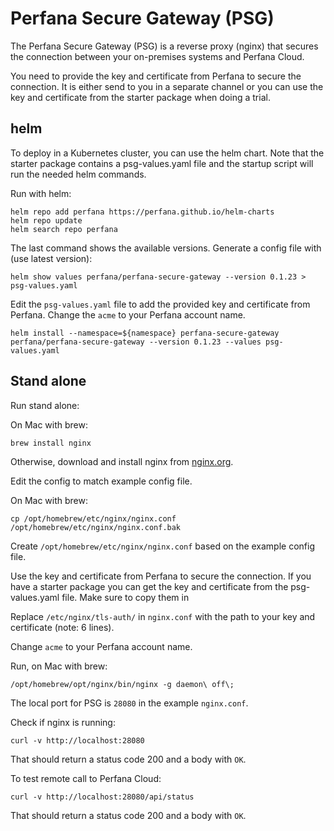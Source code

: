 # Perfana Secure Gateway (PSG)

The Perfana Secure Gateway (PSG) is a reverse proxy (nginx) that secures 
the connection between your on-premises systems and Perfana Cloud.

You need to provide the key and certificate from Perfana to secure the connection.
It is either send to you in a separate channel or you can use the key and certificate
from the starter package when doing a trial.

## helm

To deploy in a Kubernetes cluster, you can use the helm chart. Note that the starter package
contains a psg-values.yaml file and the startup script will run the needed helm commands.

Run with helm:

```shell
helm repo add perfana https://perfana.github.io/helm-charts
helm repo update
helm search repo perfana
```
The last command shows the available versions.
Generate a config file with (use latest version):

```shell
helm show values perfana/perfana-secure-gateway --version 0.1.23 > psg-values.yaml
```

Edit the `psg-values.yaml` file to add the provided key and certificate from Perfana.
Change the `acme` to your Perfana account name.

```shell
helm install --namespace=${namespace} perfana-secure-gateway perfana/perfana-secure-gateway --version 0.1.23 --values psg-values.yaml
```

## Stand alone

Run stand alone:

On Mac with brew:
```shell
brew install nginx
```

Otherwise, download and install nginx from [nginx.org](https://nginx.org/en/download.html).

Edit the config to match example config file.

On Mac with brew:
```shell
cp /opt/homebrew/etc/nginx/nginx.conf /opt/homebrew/etc/nginx/nginx.conf.bak
```

Create `/opt/homebrew/etc/nginx/nginx.conf` based on the example config file.

Use the key and certificate from Perfana to secure the connection. If you have a starter
package you can get the key and certificate from the psg-values.yaml file. Make sure to
copy them in 

Replace `/etc/nginx/tls-auth/` in `nginx.conf` with the path to your key and certificate (note: 6 lines).

Change `acme` to your Perfana account name.

Run, on Mac with brew:
```shell
/opt/homebrew/opt/nginx/bin/nginx -g daemon\ off\;
```

The local port for PSG is `28080` in the example `nginx.conf`. 

Check if nginx is running:
```shell
curl -v http://localhost:28080
```

That should return a status code 200 and a body with `OK`.

To test remote call to Perfana Cloud:

```shell
curl -v http://localhost:28080/api/status
```

That should return a status code 200 and a body with `OK`.
